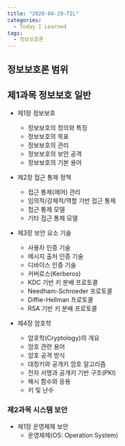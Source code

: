 ```yaml
---
title: "2020-04-29-TIL"
categories:
  - Today I Learned
tags: 
  - 정보보호론
---
```


정보보호론 범위
---

## 제1과목 정보보호 일반
- 제1장 정보보호
  - 정보보호의 정의와 특징
  - 정보보호의 목표
  - 정보보호의 관리
  - 정보보호의 보안 공격
  - 정보보호의 기본 용어

- 제2장 접근 통제 정책
  - 접근 통제(제어) 관리
  - 임의적/강제적/역할 기반 접근 통제
  - 접근 통제 모델
  - 기타 접근 통제 모델

- 제3장 보안 요소 기술
  - 사용자 인증 기술
  - 메시지 출처 인증 기술
  - 디바이스 인증 기술
  - 커버로스(Kerberos)
  - KDC 기반 키 분배 프로토콜
  - Needham-Schroeder 프로토콜
  - Diffie-Hellman 프로토콜
  - RSA 기반 키 분배 프로토콜

- 제4장 암호학
  - 암호학(Cryptology)의 개요
  - 암호 관련 용어
  - 암호 공격 방식
  - 대칭키와 공개키 암호 알고리즘
  - 전자 서명과 공개키 기반 구조(PKI)
  - 해시 함수와 응용
  - 키 및 난수

### 제2과목 시스템 보안
- 제1장 운영체제 보안
  - 운영체제(OS: Operation System)
